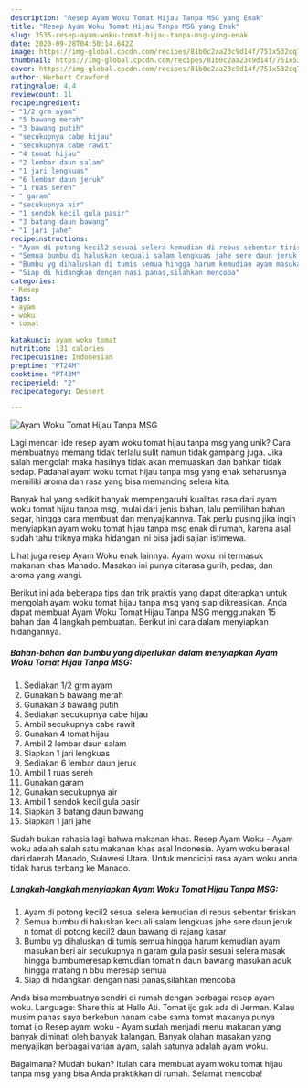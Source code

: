 ```yaml
---
description: "Resep Ayam Woku Tomat Hijau Tanpa MSG yang Enak"
title: "Resep Ayam Woku Tomat Hijau Tanpa MSG yang Enak"
slug: 3535-resep-ayam-woku-tomat-hijau-tanpa-msg-yang-enak
date: 2020-09-28T04:50:14.642Z
image: https://img-global.cpcdn.com/recipes/81b0c2aa23c9d14f/751x532cq70/ayam-woku-tomat-hijau-tanpa-msg-foto-resep-utama.jpg
thumbnail: https://img-global.cpcdn.com/recipes/81b0c2aa23c9d14f/751x532cq70/ayam-woku-tomat-hijau-tanpa-msg-foto-resep-utama.jpg
cover: https://img-global.cpcdn.com/recipes/81b0c2aa23c9d14f/751x532cq70/ayam-woku-tomat-hijau-tanpa-msg-foto-resep-utama.jpg
author: Herbert Crawford
ratingvalue: 4.4
reviewcount: 11
recipeingredient:
- "1/2 grm ayam"
- "5 bawang merah"
- "3 bawang putih"
- "secukupnya cabe hijau"
- "secukupnya cabe rawit"
- "4 tomat hijau"
- "2 lembar daun salam"
- "1 jari lengkuas"
- "6 lembar daun jeruk"
- "1 ruas sereh"
- " garam"
- "secukupnya air"
- "1 sendok kecil gula pasir"
- "3 batang daun bawang"
- "1 jari jahe"
recipeinstructions:
- "Ayam di potong kecil2 sesuai selera kemudian di rebus sebentar tiriskan"
- "Semua bumbu di haluskan kecuali salam lengkuas jahe sere daun jeruk n tomat di potong kecil2 daun bawang di rajang kasar"
- "Bumbu yg dihaluskan di tumis semua hingga harum kemudian ayam masukan beri air secukupnya n garam gula pasir sesuai selera masak hingga bumbumeresap kemudian tomat n daun bawang masukan aduk hingga matang n bbu meresap semua"
- "Siap di hidangkan dengan nasi panas,silahkan mencoba"
categories:
- Resep
tags:
- ayam
- woku
- tomat

katakunci: ayam woku tomat 
nutrition: 131 calories
recipecuisine: Indonesian
preptime: "PT24M"
cooktime: "PT43M"
recipeyield: "2"
recipecategory: Dessert

---
```



![Ayam Woku Tomat Hijau Tanpa MSG](https://img-global.cpcdn.com/recipes/81b0c2aa23c9d14f/751x532cq70/ayam-woku-tomat-hijau-tanpa-msg-foto-resep-utama.jpg)

Lagi mencari ide resep ayam woku tomat hijau tanpa msg yang unik? Cara membuatnya memang tidak terlalu sulit namun tidak gampang juga. Jika salah mengolah maka hasilnya tidak akan memuaskan dan bahkan tidak sedap. Padahal ayam woku tomat hijau tanpa msg yang enak seharusnya memiliki aroma dan rasa yang bisa memancing selera kita.

Banyak hal yang sedikit banyak mempengaruhi kualitas rasa dari ayam woku tomat hijau tanpa msg, mulai dari jenis bahan, lalu pemilihan bahan segar, hingga cara membuat dan menyajikannya. Tak perlu pusing jika ingin menyiapkan ayam woku tomat hijau tanpa msg enak di rumah, karena asal sudah tahu triknya maka hidangan ini bisa jadi sajian istimewa.

Lihat juga resep Ayam Woku enak lainnya. Ayam woku ini termasuk makanan khas Manado. Masakan ini punya citarasa gurih, pedas, dan aroma yang wangi.


Berikut ini ada beberapa tips dan trik praktis yang dapat diterapkan untuk mengolah ayam woku tomat hijau tanpa msg yang siap dikreasikan. Anda dapat membuat Ayam Woku Tomat Hijau Tanpa MSG menggunakan 15 bahan dan 4 langkah pembuatan. Berikut ini cara dalam menyiapkan hidangannya.

<!--inarticleads1-->

##### Bahan-bahan dan bumbu yang diperlukan dalam menyiapkan Ayam Woku Tomat Hijau Tanpa MSG:

1. Sediakan 1/2 grm ayam
1. Gunakan 5 bawang merah
1. Gunakan 3 bawang putih
1. Sediakan secukupnya cabe hijau
1. Ambil secukupnya cabe rawit
1. Gunakan 4 tomat hijau
1. Ambil 2 lembar daun salam
1. Siapkan 1 jari lengkuas
1. Sediakan 6 lembar daun jeruk
1. Ambil 1 ruas sereh
1. Gunakan  garam
1. Gunakan secukupnya air
1. Ambil 1 sendok kecil gula pasir
1. Siapkan 3 batang daun bawang
1. Siapkan 1 jari jahe


Sudah bukan rahasia lagi bahwa makanan khas. Resep Ayam Woku - Ayam woku adalah salah satu makanan khas asal Indonesia. Ayam woku berasal dari daerah Manado, Sulawesi Utara. Untuk mencicipi rasa ayam woku anda tidak harus terbang ke Manado. 

<!--inarticleads2-->

##### Langkah-langkah menyiapkan Ayam Woku Tomat Hijau Tanpa MSG:

1. Ayam di potong kecil2 sesuai selera kemudian di rebus sebentar tiriskan
1. Semua bumbu di haluskan kecuali salam lengkuas jahe sere daun jeruk n tomat di potong kecil2 daun bawang di rajang kasar
1. Bumbu yg dihaluskan di tumis semua hingga harum kemudian ayam masukan beri air secukupnya n garam gula pasir sesuai selera masak hingga bumbumeresap kemudian tomat n daun bawang masukan aduk hingga matang n bbu meresap semua
1. Siap di hidangkan dengan nasi panas,silahkan mencoba


Anda bisa membuatnya sendiri di rumah dengan berbagai resep ayam woku. Language: Share this at Hallo Ati. Tomat ijo gak ada di Jerman. Kalau musim panas saya berkebun nanam cabe sama tomat makanya punya tomat ijo  Resep ayam woku - Ayam sudah menjadi menu makanan yang banyak diminati oleh banyak kalangan. Banyak olahan masakan yang menyajikan berbagai varian ayam, salah satunya adalah ayam woku. 

Bagaimana? Mudah bukan? Itulah cara membuat ayam woku tomat hijau tanpa msg yang bisa Anda praktikkan di rumah. Selamat mencoba!
